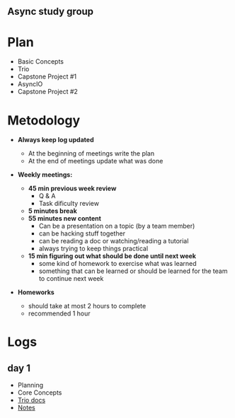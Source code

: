 Async study group
-------------------------------

# Plan
- Basic Concepts
- Trio
- Capstone Project #1
- AsyncIO
- Capstone Project #2

# Metodology

- __Always keep log updated__
  - At the beginning of meetings write the plan
  - At the end of meetings update what was done

- __Weekly meetings:__
  - __45 min previous week review__
    - Q & A
    - Task dificulty review
  - __5 minutes break__
  - __55 minutes new content__
    - Can be a presentation on a topic (by a team member)
    - can be hacking stuff together
    - can be reading a doc or watching/reading a tutorial
    - always trying to keep things practical
  - __15 min figuring out what should be done until next week__
    - some kind of homework to exercise what was learned
    - something that can be learned or should be learned for the team to continue next week

- __Homeworks__
  - should take at most 2 hours to complete
  - recommended 1 hour


# Logs

## day 1

- Planning
- Core Concepts
- [Trio docs](https://trio.readthedocs.io/en/stable/)
- [Notes](./week_1/README.md)